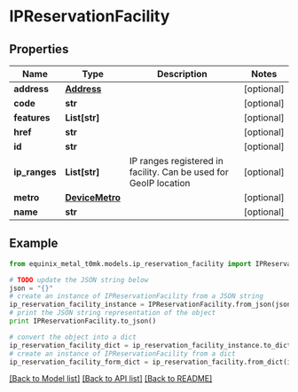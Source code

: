 # IPReservationFacility


## Properties
Name | Type | Description | Notes
------------ | ------------- | ------------- | -------------
**address** | [**Address**](Address.md) |  | [optional] 
**code** | **str** |  | [optional] 
**features** | **List[str]** |  | [optional] 
**href** | **str** |  | [optional] 
**id** | **str** |  | [optional] 
**ip_ranges** | **List[str]** | IP ranges registered in facility. Can be used for GeoIP location | [optional] 
**metro** | [**DeviceMetro**](DeviceMetro.md) |  | [optional] 
**name** | **str** |  | [optional] 

## Example

```python
from equinix_metal_t0mk.models.ip_reservation_facility import IPReservationFacility

# TODO update the JSON string below
json = "{}"
# create an instance of IPReservationFacility from a JSON string
ip_reservation_facility_instance = IPReservationFacility.from_json(json)
# print the JSON string representation of the object
print IPReservationFacility.to_json()

# convert the object into a dict
ip_reservation_facility_dict = ip_reservation_facility_instance.to_dict()
# create an instance of IPReservationFacility from a dict
ip_reservation_facility_form_dict = ip_reservation_facility.from_dict(ip_reservation_facility_dict)
```
[[Back to Model list]](../README.md#documentation-for-models) [[Back to API list]](../README.md#documentation-for-api-endpoints) [[Back to README]](../README.md)


